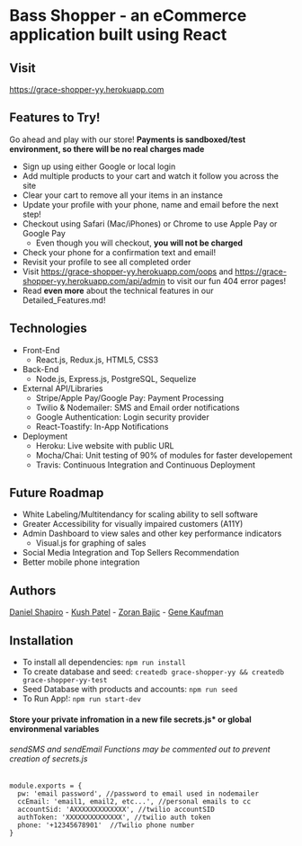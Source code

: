 # Bass Shopper - an eCommerce application built using React

## Visit

https://grace-shopper-yy.herokuapp.com

## Features to Try!

Go ahead and play with our store! **Payments is sandboxed/test environment, so there will be no real charges made**

* Sign up using either Google or local login
* Add multiple products to your cart and watch it follow you across the site
* Clear your cart to remove all your items in an instance
* Update your profile with your phone, name and email before the next step!
* Checkout using Safari (Mac/iPhones) or Chrome to use Apple Pay or Google Pay
  * Even though you will checkout, **you will not be charged**
* Check your phone for a confirmation text and email!
* Revisit your profile to see all completed order
* Visit https://grace-shopper-yy.herokuapp.com/oops and https://grace-shopper-yy.herokuapp.com/api/admin to visit our fun 404 error pages!
* Read **even more** about the technical features in our Detailed_Features.md!

## Technologies

* Front-End
  * React.js, Redux.js, HTML5, CSS3
* Back-End
  * Node.js, Express.js, PostgreSQL, Sequelize
* External API/Libraries
  * Stripe/Apple Pay/Google Pay: Payment Processing
  * Twilio & Nodemailer: SMS and Email order notifications
  * Google Authentication: Login security provider
  * React-Toastify: In-App Notifications
* Deployment
  * Heroku: Live website with public URL
  * Mocha/Chai: Unit testing of 90% of modules for faster developement
  * Travis: Continuous Integration and Continuous Deployment

## Future Roadmap

* White Labeling/Multitendancy for scaling ability to sell software
* Greater Accessibility for visually impaired customers (A11Y)
* Admin Dashboard to view sales and other key performance indicators
  * Visual.js for graphing of sales
* Social Media Integration and Top Sellers Recommendation
* Better mobile phone integration

## Authors

[Daniel Shapiro](https://www.linkedin.com/in/shapirodanieladam/) - [Kush Patel](https://www.linkedin.com/in/kushpatel21/) - [Zoran Bajic](https://www.linkedin.com/in/zoranbajic/) - [Gene Kaufman](https://github.com/TwelveEyes)

## Installation

* To install all dependencies: `npm run install`
* To create database and seed: `createdb grace-shopper-yy && createdb grace-shopper-yy-test`
* Seed Database with products and accounts: `npm run seed`
* To Run App!: `npm run start-dev`

#### Store your private infromation in a new file secrets.js\* or global environmenal variables

###### sendSMS and sendEmail Functions may be commented out to prevent creation of secrets.js

```
module.exports = {
  pw: 'email password', //password to email used in nodemailer
  ccEmail: 'email1, email2, etc...', //personal emails to cc
  accountSid: 'AXXXXXXXXXXXXX', //twilio accountSID
  authToken: 'XXXXXXXXXXXXXX', //twilio auth token
  phone: '+12345678901'  //Twilio phone number
}
```
